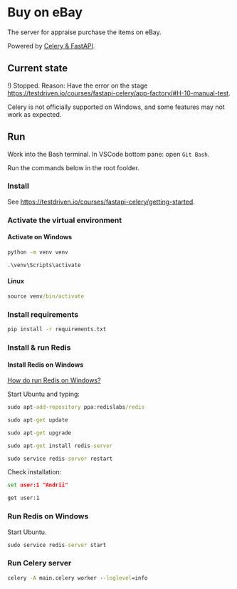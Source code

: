# Buy on eBay

The server for appraise purchase the items on eBay.

Powered by [Celery & FastAPI](https://testdriven.io/courses/fastapi-celery/getting-started/).

## Current state

!) Stopped. Reason: Have the error on the stage <https://testdriven.io/courses/fastapi-celery/app-factory/#H-10-manual-test>.

Celery is not officially supported on Windows, and some features may not work as expected.

## Run

Work into the Bash terminal. In VSCode bottom pane: open `Git Bash`.

Run the commands below in the root foolder.

### Install

See <https://testdriven.io/courses/fastapi-celery/getting-started>.

### Activate the virtual environment

#### Activate on Windows

```cmd
python -m venv venv
```

```cmd
.\venv\Scripts\activate
```

#### Linux

```cmd
source venv/bin/activate
```

### Install requirements

```cmd
pip install -r requirements.txt
```

### Install & run Redis

#### Install Redis on Windows

[How do run Redis on Windows?](https://stackoverflow.com/questions/6476945/how-do-i-run-redis-on-windows)

Start Ubuntu and typing:

```cmd
sudo apt-add-repository ppa:redislabs/redis
```

```cmd
sudo apt-get update
```

```cmd
sudo apt-get upgrade
```

```cmd
sudo apt-get install redis-server
```

```cmd
sudo service redis-server restart
```

Check installation:

```cmd
set user:1 "Andrii"
```

```cmd
get user:1
```

### Run Redis on Windows

Start Ubuntu.

```cmd
sudo service redis-server start
```

### Run Celery server

```cmd
celery -A main.celery worker --loglevel=info
```
